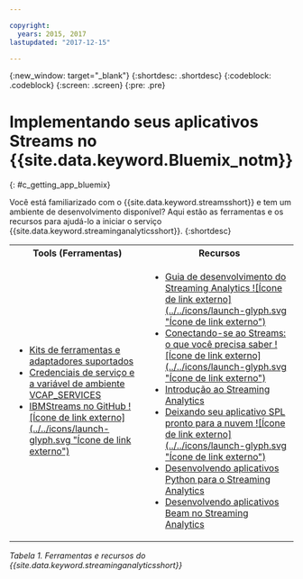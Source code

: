 ```yaml
---

copyright:
  years: 2015, 2017
lastupdated: "2017-12-15"

---
```


<!-- Attribute definitions -->
{:new_window: target="_blank"}
{:shortdesc: .shortdesc}
{:codeblock: .codeblock}
{:screen: .screen}
{:pre: .pre}

# Implementando seus aplicativos Streams no {{site.data.keyword.Bluemix_notm}}
{: #c_getting_app_bluemix}


 Você está familiarizado com o {{site.data.keyword.streamsshort}} e tem um ambiente de desenvolvimento disponível? Aqui estão as ferramentas e os recursos para ajudá-lo a iniciar o serviço {{site.data.keyword.streaminganalyticsshort}}.
{:shortdesc}

<table summary="Esta tabela fornece uma lista de ferramentas e recursos que são necessários para desenvolver e implementar seus aplicativos {{site.data.keyword.streamsshort}}.">
  <tr>
    <th>Tools (Ferramentas)<br></th>
    <th>Recursos<br></th>
  </tr>
  <tr>
    <td>
      <ul>
        <li><a href="/docs/services/StreamingAnalytics/compatible_toolkits.html" target="_blank">Kits de ferramentas e adaptadores suportados</a><br></li>
        <li><a href="/docs/services/StreamingAnalytics/r_vcap_services.html#r_vcap_services" target="_blank">Credenciais de serviço e a variável de ambiente VCAP_SERVICES</a><br></li>
        <li><a href="https://github.com/IBMStreams" target="_blank">IBMStreams no
GitHub ![Ícone de link externo](../../icons/launch-glyph.svg "Ícone de link externo")</a><br></li>
      </ul>    
    </td>
    <td>
      <ul>
        <li><a href="https://developer.ibm.com/streamsdev/docs/bluemix-streaming-analytics-development-guide/" target="_blank">Guia de desenvolvimento do Streaming Analytics ![Ícone de link externo](../../icons/launch-glyph.svg "Ícone de link externo")</a><br></li>
        <li><a href="https://www.ibm.com/blogs/bluemix/2017/02/connecting-to-streams/" target="_blank">Conectando-se ao Streams: o que você precisa saber ![Ícone de link externo](../../icons/launch-glyph.svg "Ícone de link externo")</a><br></li>
        <li><a href="/docs/services/StreamingAnalytics/index.html" target="_blank">Introdução ao Streaming Analytics</a><br></li>
        <li><a href="https://developer.ibm.com/streamsdev/docs/getting-spl-application-ready-cloud" target="_blank">Deixando seu aplicativo SPL pronto para a nuvem ![Ícone de link externo](../../icons/launch-glyph.svg "Ícone de link externo")</a><br></li>
        <li><a href="/docs/services/StreamingAnalytics/t_develop_apps_python.html#t_develop_apps_python" target="_blank">Desenvolvendo aplicativos Python para o Streaming Analytics</a><br></li>
        <li><a href="/docs/services/StreamingAnalytics/develop_beam_apps.html" target="_blank">Desenvolvendo aplicativos Beam no Streaming Analytics</a><br></li>
      </ul>    
    </td>
  </tr>
</table>

*Tabela 1. Ferramentas e recursos do {{site.data.keyword.streaminganalyticsshort}}*
